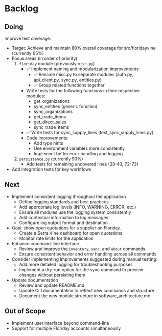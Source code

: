 # Backlog

## Doing

Improve test coverage:

* Target: Achieve and maintain 80% overall coverage for src/floridayvine (currently 65%)
* Focus areas (in order of priority):
  1. `floriday` module (previously `misc.py`)
     * ✅ Implement naming and modularization improvements:
       - ✅ Rename misc.py to separate modules (auth.py, api_client.py, sync.py, entities.py)
       - ✅ Group related functions together
     * Write tests for the following functions in their respective modules:
       - get_organizations
       - sync_entities (generic function)
       - sync_organizations
       - get_trade_items
       - get_direct_sales
       - sync_trade_items
     * ✅ Write tests for sync_supply_lines (test_sync_supply_lines.py)
     * Code improvements:
       - Add type hints
       - Use environment variables more consistently
       - Implement better error handling and logging
  2. `persistence.py` (currently 90%)
     * Add tests for remaining uncovered lines (38-43, 72-73)
* Add integration tests for key workflows

## Next

* Implement consistent logging throughout the application
  * Define logging standards and best practices
  * Add appropriate log levels (INFO, WARNING, ERROR, etc.)
  * Ensure all modules use the logging system consistently
  * Add contextual information to log messages
  * Configure log output format and destination
* Goal: show open quotations for a supplier on Floriday.
  * Create a Serra Vine dashboard for open quotations
  * Monitor rate limits for the application
* Enhance command-line interface
  * Review and improve the `inventory`, `sync`, and `about` commands
  * Ensure consistent behavior and error handling across all commands
* Consider implementing improvements suggested during manual testing:
  * Add more detailed logging for troubleshooting purposes
  * Implement a dry-run option for the sync command to preview changes without persisting them
* Update documentation
  * Review and update README.md
  * Update CLI documentation to reflect new commands and structure
  * Document the new module structure in software_architecture.md

## Out of Scope

* Implement user interface beyond command-line
* Support for multiple Floriday accounts simultaneously
